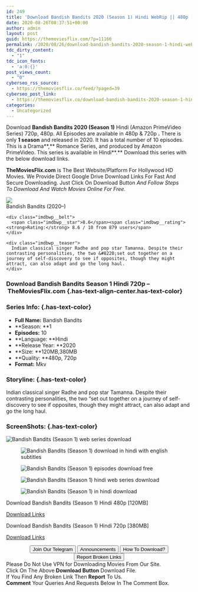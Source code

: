 ```yaml
---
id: 249
title: 'Download Bandish Bandits 2020 (Season 1) Hindi WebRip || 480p [120MB]|| 720p [380MB]'
date: 2020-08-26T08:37:51+00:00
author: admin
layout: post
guid: https://themoviesflix.com/?p=11166
permalink: /2020/08/26/download-bandish-bandits-2020-season-1-hindi-webrip-480p-120mb-720p-380mb-2/
tdc_dirty_content:
  - "1"
tdc_icon_fonts:
  - 'a:0:{}'
post_views_count:
  - "0"
cyberseo_rss_source:
  - https://themoviesflix.co/feed/?paged=39
cyberseo_post_link:
  - https://themoviesflix.co/download-bandish-bandits-2020-season-1-hindi-480p-720p/
categories:
  - Uncategorized
---
```

Download&nbsp;**Bandish Bandits 2020 (Season 1)** Hindi (Amazon PrimeVideo Series) 720p,&nbsp;480p. All Episodes are available in&nbsp;480p&nbsp;&&nbsp;720p&nbsp;**.**&nbsp;There is only&nbsp;**1 season**&nbsp;and released in&nbsp;2020. It has a total number of&nbsp;10 episodes. This is a&nbsp;Drama**,** Romance&nbsp;Series, and produced by&nbsp;Amazon PrimeVideo.&nbsp;This series is available in Hindi**.**&nbsp;Download this series with the below download links.

**TheMoviesFlix.com**&nbsp;is The Best Website/Platform For Hollywood HD Movies. We Provide Direct Google Drive Download Links For Fast And Secure Downloading. Just Click On Download Button&nbsp;_And Follow Steps To&nbsp;Download And Watch Movies Online For Free._

<div class="imdbwp imdbwp--movie dark">
  <div class="imdbwp__thumb">
    <a class="imdbwp__link" target="_blank" title="Bandish Bandits" href="https://www.imdb.com/title/tt9814458/" rel="nofollow noopener noreferrer"><img class="imdbwp__img" src="https://m.media-amazon.com/images/M/MV5BOWY3NjY1MTMtZmNiZS00OGVkLThkMjYtMWVjYzFiZDJhMmQ5XkEyXkFqcGdeQXVyMTE1MTc3MTQw._V1_SX300.jpg" /></a>
  </div>
  
  <div class="imdbwp__content">
    <div class="imdbwp__header">
      <span class="imdbwp__title">Bandish Bandits</span> (2020–)
    </div>
    
    <div class="imdbwp__belt">
      <span class="imdbwp__star">8.6</span><span class="imdbwp__rating"><strong>Rating:</strong> 8.6 / 10 from 879 users</span>
    </div>
    
    <div class="imdbwp__teaser">
      Indian classical singer Radhe and pop star Tamanna. Despite their contrasting personalities, the two &#8220;set out together on a journey of self-discovery to see if opposites, though they might attract, can also adapt and go the long haul.
    </div>
  </div>
</div>

### Download&nbsp;Bandish Bandits&nbsp;Season 1 Hindi 720p –&nbsp;TheMoviesFlix.com {.has-text-align-center.has-text-color}

### Series Info: {.has-text-color}

  * **Full Name:**&nbsp;Bandish Bandits
  * **Season:&nbsp;**1
  * **Episodes:**&nbsp;10
  * **Language:&nbsp;**Hindi
  * **Release Year:&nbsp;**2020
  * **Size:&nbsp;**120MB,380MB
  * **Quality:&nbsp;**480p, 720p
  * **Format:**&nbsp;Mkv

### Storyline: {.has-text-color}

Indian classical singer Radhe and pop star Tamanna. Despite their contrasting personalities, the two “set out together on a journey of self-discovery to see if opposites, though they might attract, can also adapt and go the long haul.

### ScreenShots: {.has-text-color}<figure class="wp-block-image">

![Bandish Bandits (Season 1) web series download](https://i1.wp.com/i.imgur.com/lRca3Wx.jpg?w=600&ssl=1) </figure> <figure class="wp-block-image">![Bandish Bandits (Season 1) download in hindi with english subtitles](https://i2.wp.com/i.imgur.com/FdeNL3A.jpg?w=600&ssl=1)</figure> <figure class="wp-block-image">![Bandish Bandits (Season 1) episodes download free](https://i1.wp.com/i.imgur.com/Qw6b2Wf.jpg?w=600&ssl=1)</figure> <figure class="wp-block-image">![Bandish Bandits (Season 1) hindi web series download](https://i0.wp.com/i.imgur.com/AKZmsgl.jpg?w=600&ssl=1)</figure> <figure class="wp-block-image">![Bandish Bandits (Season 1) in hindi download](https://i2.wp.com/i.imgur.com/Tf5OGXP.jpg?w=600&ssl=1)</figure> 

<p class="has-text-align-center has-text-color has-medium-font-size">
  Download Bandish Bandits (Season 1) Hindi 480p [120MB]
</p>

<span class="mb-center maxbutton-3-center"><span class="maxbutton-3-container mb-container"><a class="maxbutton-3 maxbutton maxbutton-post-button" target="_blank" rel="nofollow noopener noreferrer" href="https://coinquint.com/a7578/"><span class="mb-text">Download Links</span></a></span></span>

<p class="has-text-align-center has-text-color has-medium-font-size">
  Download Bandish Bandits (Season 1) Hindi 720p [380MB]
</p>

<span class="mb-center maxbutton-3-center"><span class="maxbutton-3-container mb-container"><a class="maxbutton-3 maxbutton maxbutton-post-button" target="_blank" rel="nofollow noopener noreferrer" href="https://coinquint.com/a7580/"><span class="mb-text">Download Links</span></a></span></span>

<center>
</center>

<center>
  <a href="https://t.me/themoviesflixcom" target="_blank" data-wpel-link="external" rel="nofollow external noopener noreferrer"><button class="button button5">Join Our Telegram</button></a> <a href="https://themoviesflix.co/download-bandish-bandits-2020-season-1-hindi-480p-720p/#" target="_blank" data-wpel-link="external" rel="nofollow external noopener noreferrer"><button class="button button5">Announcements</button></a> <a href="https://themoviesflix.com/how-to-download/" target="_blank" data-wpel-link="external" rel="nofollow external noopener noreferrer"><button class="button button5">How To Download?</button></a> <a href="https://themoviesflix.co/download-bandish-bandits-2020-season-1-hindi-480p-720p/#" target="_blank" data-wpel-link="external" rel="nofollow external noopener noreferrer"><button class="button button5">Report Broken Links</button></a>
</center>

<div class="alert alert-danger">
  Please Do Not Use VPN for Downloading Movies From Our Site.
</div>

<div class="alert alert-success">
  Click On The Above <strong>Download Button</strong> Download File.
</div>

<div class="alert alert-warning">
  If You Find Any Broken Link Then <strong>Report</strong> To Us.
</div>

<div class="alert alert-info">
  <strong>Comment</strong> Your Queries And Requests Below In The Comment Box.
</div>